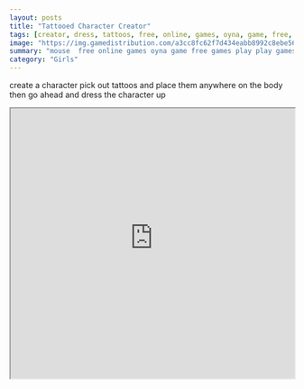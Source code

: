 ```yaml
---
layout: posts
title: "Tattooed Character Creator"
tags: [creator, dress, tattoos, free, online, games, oyna, game, free, games, play, play, games]
image: "https://img.gamedistribution.com/a3cc8fc62f7d434eabb8992c8ebe5663.jpg"
summary: "mouse  free online games oyna game free games play play games"
category: "Girls"
---
```


create a character pick out tattoos and place them anywhere on the body then go ahead and dress the character up

<iframe width="100%" height="480px;" src="https://flash.gamedistribution.com?game=a3cc8fc62f7d434eabb8992c8ebe5663"></iframe>